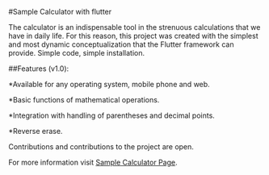 #Sample Calculator with flutter

The calculator is an indispensable tool in the strenuous calculations that we have in daily life. For this reason, this project was created with the simplest and most dynamic conceptualization that the Flutter framework can provide. Simple code, simple installation.

##Features (v1.0):

*Available for any operating system, mobile phone and web.

*Basic functions of mathematical operations.

*Integration with handling of parentheses and decimal points.

*Reverse erase.


Contributions and contributions to the project are open.

For more information visit [Sample Calculator Page](https://calculator.jgalicia.com/).